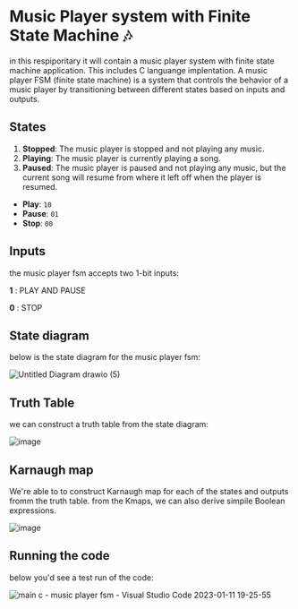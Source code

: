 # Music Player system with Finite State Machine 🎶 

in this respiporitary it will contain a music player system with finite state machine application. This includes C languange implentation.
A music player FSM (finite state machine) is a system that controls the behavior of a music player by transitioning between different states based on inputs and outputs.

## States 

1.  **Stopped**: The music player is stopped and not playing any music.
2.  **Playing**: The music player is currently playing a song.
3.  **Paused**: The music player is paused and not playing any music, but the current song will resume from where it left off when the player is resumed.

-   **Play**: `10`
-   **Pause**: `01`
-   **Stop**: `00`

## Inputs 
the music player fsm accepts two 1-bit inputs:

**1** : PLAY AND PAUSE

**0** : STOP

## State diagram
below is the state diagram for the music player fsm:

![Untitled Diagram drawio (5)](https://user-images.githubusercontent.com/114371959/211787458-6d725771-a583-455e-9ebf-14872f36961c.png)

## Truth Table
we can construct a truth table from the state diagram:

![image](https://user-images.githubusercontent.com/114371959/211804778-1e6fe6ee-d050-4249-9c8e-9194372e9cb2.png)

## Karnaugh map
We're able to to construct Karnaugh map for each of the states and outputs fromm the truth table.
from the Kmaps, we can also derive simpile Boolean expressions.

![image](https://user-images.githubusercontent.com/114371959/211805080-d7373eed-d066-4d57-97fa-35a981f2c7ca.png)


## Running the code

below you'd see a test run of the code:

![main c - music player fsm - Visual Studio Code 2023-01-11 19-25-55](https://user-images.githubusercontent.com/114371959/211808604-a168b146-da32-44c9-85a8-5541ecd9ebad.gif)
